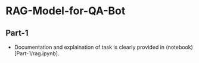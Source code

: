 # RAG-Model-for-QA-Bot

## Part-1
- Documentation and explaination of task is clearly provided in (notebook)[Part-1/rag.ipynb].
